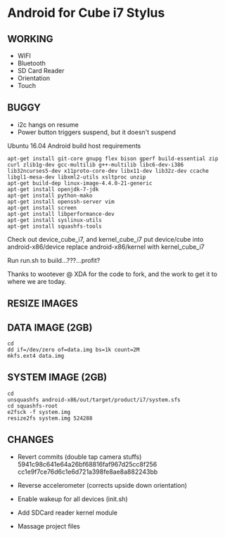 Android for Cube i7 Stylus
=========

WORKING
-----
  * WIFI
  * Bluetooth
  * SD Card Reader
  * Orientation
  * Touch

BUGGY
-----
  * i2c hangs on resume
  * Power button triggers suspend, but it doesn't suspend

Ubuntu 16.04 Android build host requirements

    apt-get install git-core gnupg flex bison gperf build-essential zip curl zlib1g-dev gcc-multilib g++-multilib libc6-dev-i386 lib32ncurses5-dev x11proto-core-dev libx11-dev lib32z-dev ccache libgl1-mesa-dev libxml2-utils xsltproc unzip
    apt-get build-dep linux-image-4.4.0-21-generic
    apt-get install openjdk-7-jdk
    apt-get install python-mako
    apt-get install openssh-server vim
    apt-get install screen
    apt-get install libperformance-dev
    apt-get install syslinux-utils
    apt-get install squashfs-tools

Check out device_cube_i7, and kernel_cube_i7
put device/cube into android-x86/device
replace android-x86/kernel with kernel_cube_i7

Run run.sh to build...???...profit?

Thanks to wootever @ XDA for the code to fork, and the work to get it to where we are today.

RESIZE IMAGES
-----

DATA IMAGE (2GB)
-----
    cd
    dd if=/dev/zero of=data.img bs=1k count=2M
    mkfs.ext4 data.img

SYSTEM IMAGE (2GB)
-----
    cd
    unsquashfs android-x86/out/target/product/i7/system.sfs
    cd squashfs-root
    e2fsck -f system.img
    resize2fs system.img 524288

CHANGES
-----
  * Revert commits (double tap camera stuffs)
      5941c98c641e64a26bf68816faf967d25cc8f256
      cc1e9f7ce76d6c1e6d721a398fe8ae8a882243bb

  * Reverse accelerometer (corrects upside down orientation)

  * Enable wakeup for all devices (init.sh)

  * Add SDCard reader kernel module

  * Massage project files
